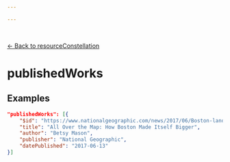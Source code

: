 ```yaml
---

---
```


<br>

[← Back to resourceConstellation](./resourceConstellation.html)

# publishedWorks

<template>
   <table v-if="this.resourceConstellation.publishedWorks" id ="property-table">
     <p class="larger-text">{{this.resourceConstellation.publishedWorks.description}}</p>
  <tr>
    <th>Property</th>
    <th>Expected Type</th>
    <th>Required</th>
    <th>Description</th>
  </tr>
  <tr v-for="item, index in this.resourceConstellation.publishedWorks.items[0].properties" :key="index">
    <td><a :href="index + '.html'" >{{index}}</a></td>
    <td>{{item.type}}</td>
    <td></td>
    <td>{{item.description}}</td>
  </tr>
</table> 
</template>

<script>
import axios from 'axios'


export default {

    data() {
        return {
          schema: [],
          citation: [],
          dataEndpoints: [],
          subjectTagging: [],
          dataBiography: [],
          resourceConstellation: [],
          dataLifecycle: []
        }
    },
    methods: {
        whatsUp(){
          console.log(this.subjectTagging)
        }
    },
    computed: {
        data() {
            return this.$page.frontmatter
        }
    },
    created() {
        //returns a promise
        axios.get("https://raw.githubusercontent.com/nblmc/Data-Context/master/schema.json")
            .then(response => {
                this.schema = response.data.properties
                this.citation = response.data.properties.citation.properties
                this.dataEndpoints = response.data.properties.dataEndpoints
                this.subjectTagging = response.data.properties.subjectTagging.properties
                this.dataBiography = response.data.properties.dataBiography.properties
                this.resourceConstellation = response.data.properties.resourceConstellation.properties
                this.dataLifecycle = response.data.properties.dataLifecycle.properties
            }).catch(err => {
                console.log(err)
            })
    }
}
</script>

<style lang="stylus">

table#property-table
  width:100%

p.larger-text
  font-size 120%

</style>

## Examples

``` json
"publishedWorks": [{
	"$id": "https://www.nationalgeographic.com/news/2017/06/Boston-landfill-maps-history/#close",
	"title": "All Over the Map: How Boston Made Itself Bigger",
	"author": "Betsy Mason",
	"publisher": "National Geographic",
	"datePublished": "2017-06-13"
}]
```